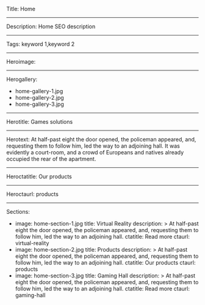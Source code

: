 Title: Home

----

Description: Home SEO description

----

Tags: keyword 1,keyword 2

----

Heroimage: 

----

Herogallery: 

- home-gallery-1.jpg
- home-gallery-2.jpg
- home-gallery-3.jpg

----

Herotitle: Games solutions

----

Herotext: At half-past eight the door opened, the policeman appeared, and, requesting them to follow him, led the way to an adjoining hall. It was evidently a court-room, and a crowd of Europeans and natives already occupied the rear of the apartment.

----

Heroctatitle: Our products

----

Heroctaurl: products

----

Sections: 

- 
  image: home-section-1.jpg
  title: Virtual Reality
  description: >
    At half-past eight the door opened, the
    policeman appeared, and, requesting them
    to follow him, led the way to an
    adjoining hall.
  ctatitle: Read more
  ctaurl: virtual-reality
- 
  image: home-section-2.jpg
  title: Products
  description: >
    At half-past eight the door opened, the
    policeman appeared, and, requesting them
    to follow him, led the way to an
    adjoining hall.
  ctatitle: Our products
  ctaurl: products
- 
  image: home-section-3.jpg
  title: Gaming Hall
  description: >
    At half-past eight the door opened, the
    policeman appeared, and, requesting them
    to follow him, led the way to an
    adjoining hall.
  ctatitle: Read more
  ctaurl: gaming-hall